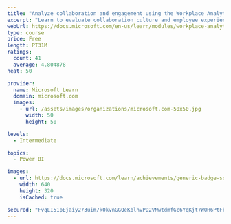 ```yaml
---
title: "Analyze collaboration and engagement using the Workplace Analytics Ways of working assessment dashboard"
excerpt: "Learn to evaluate collaboration culture and employee experience with a Power BI template using Workplace Analytics data."
webUrl: https://docs.microsoft.com/en-us/learn/modules/workplace-analytics-ways-working/
type: course
price: Free
length: PT31M
ratings:
  count: 41
  average: 4.804878
heat: 50

provider:
  name: Microsoft Learn
  domain: microsoft.com
  images:
    - url: /assets/images/organizations/microsoft.com-50x50.jpg
      width: 50
      height: 50

levels:
  - Intermediate

topics:
  - Power BI

images:
  - url: https://docs.microsoft.com/learn/achievements/generic-badge-social.png
    width: 640
    height: 320
    isCached: true

secured: "FvqLI51pEjaiy273uim/k0kvnGGQeKblhvPD2VNwtdmfGc6YqKjt7WQH6PtFbugT+dexEN7QM2zH6zTCUb9tz/qu5TiAWhdUnp9IoQl9sn4bcB6gap0oReHWwoZDP+9+OcR/wivPkNTrZDnG/e+dC63mvZ4kPniMnAEbuF2WuiiMSdG63Op8i6Icm9/gBz9crWjEQEbGhiGf1R/Uk9QNKQ9+crBFl4nFWEjD56CQWi6ahk4Ow4d8QRJdlbntMvwuGWXrJuOpIDB7plbo+3Cf9kJ5LFIpdKHfyLGHUKHiIJqZMNrGofV+CUkkJR8mKNTG6VgX3smiJvTaiJxCJl3DjGjyjzXngYVDRCsY1NGWLxfrGItuAZKuzpDiRkGz2Z/ss6XQR4gqYmeNe+WeamP6Z0FbRpQZbITUURbN5RUzKK0=;EY99kOp22AdaSqZ/jnbOxA=="
---
```


